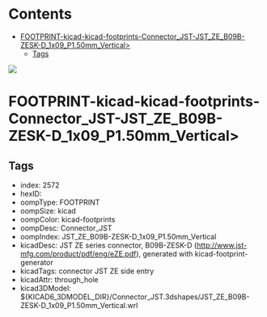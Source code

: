 



Contents
========

* [FOOTPRINT-kicad-kicad-footprints-Connector_JST-JST_ZE_B09B-ZESK-D_1x09_P1.50mm_Vertical>](#footprint-kicad-kicad-footprints-connector_jst-jst_ze_b09b-zesk-d_1x09_p150mm_vertical)
	* [Tags](#tags)
  
![][im]
# FOOTPRINT-kicad-kicad-footprints-Connector_JST-JST_ZE_B09B-ZESK-D_1x09_P1.50mm_Vertical>

## Tags

- index: 2572
- hexID: 
- oompType: FOOTPRINT
- oompSize: kicad
- oompColor: kicad-footprints
- oompDesc: Connector_JST
- oompIndex: JST_ZE_B09B-ZESK-D_1x09_P1.50mm_Vertical
- kicadDesc: JST ZE series connector, B09B-ZESK-D (http://www.jst-mfg.com/product/pdf/eng/eZE.pdf), generated with kicad-footprint-generator
- kicadTags: connector JST ZE side entry
- kicadAttr: through_hole
- kicad3DModel: ${KICAD6_3DMODEL_DIR}/Connector_JST.3dshapes/JST_ZE_B09B-ZESK-D_1x09_P1.50mm_Vertical.wrl



[im]: image.png
